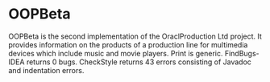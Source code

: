 # OOPBeta

OOPBeta is the second implementation of the OraclProduction Ltd project. It provides information on the products of a
production line for multimedia devices which include music and movie players. Print is generic. FindBugs-IDEA
returns 0 bugs. CheckStyle returns 43 errors consisting of Javadoc and indentation errors. 
